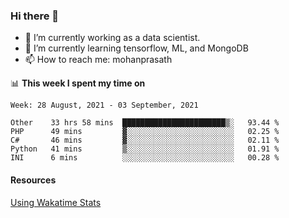 ### Hi there 👋

- 🔭 I’m currently working as a data scientist.
- 🌱 I’m currently learning tensorflow, ML, and MongoDB
- 📫 How to reach me: mohanprasath

📊 **This week I spent my time on**
<!--START_SECTION:waka-->
```text
Week: 28 August, 2021 - 03 September, 2021

Other    33 hrs 58 mins  ███████████████████████▒░   93.44 % 
PHP      49 mins         ▓░░░░░░░░░░░░░░░░░░░░░░░░   02.25 % 
C#       46 mins         ▓░░░░░░░░░░░░░░░░░░░░░░░░   02.11 % 
Python   41 mins         ▒░░░░░░░░░░░░░░░░░░░░░░░░   01.91 % 
INI      6 mins          ░░░░░░░░░░░░░░░░░░░░░░░░░   00.28 % 
```
<!--END_SECTION:waka-->

#### Resources
[Using Wakatime Stats](https://github.com/marketplace/actions/waka-readme)
